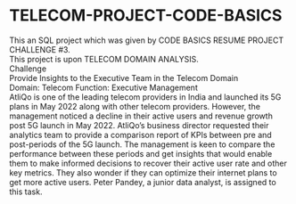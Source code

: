 # TELECOM-PROJECT-CODE-BASICS
This an SQL project which was given by CODE BASICS RESUME PROJECT CHALLENGE #3.
<br>
This project is upon TELECOM DOMAIN ANALYSIS.
<BR>
Challenge
<BR>
Provide Insights to the Executive Team in the Telecom Domain
<BR>
<BOLD> Domain:  Telecom    Function: Executive Management
<BR>
AtliQo is one of the leading telecom providers in India and launched its 5G plans in May 2022 along with other telecom providers.
However, the management noticed a decline in their active users and revenue growth post 5G launch in May 2022. AtliQo’s business director requested their analytics team to provide a comparison report of KPIs between pre and post-periods of the 5G launch. The management is keen to compare the performance between these periods and get insights that would enable them to make informed decisions to recover their active user rate and other key metrics. They also wonder if they can optimize their internet plans to get more active users.  Peter Pandey, a junior data analyst, is assigned to this task.
